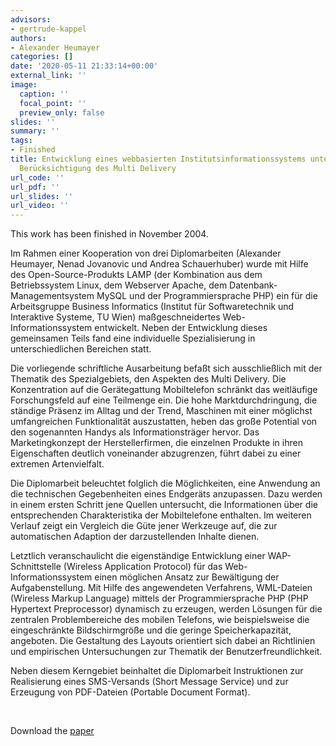 ```yaml
---
advisors:
- gertrude-kappel
authors:
- Alexander Heumayer
categories: []
date: '2020-05-11 21:33:14+00:00'
external_link: ''
image:
  caption: ''
  focal_point: ''
  preview_only: false
slides: ''
summary: ''
tags:
- Finished
title: Entwicklung eines webbasierten Institutsinformationssystems unter besonderer
  Berücksichtigung des Multi Delivery
url_code: ''
url_pdf: ''
url_slides: ''
url_video: ''
---
```


This work has been finished in November 2004.

Im Rahmen einer Kooperation von drei Diplomarbeiten (Alexander Heumayer, Nenad Jovanovic und Andrea Schauerhuber) wurde mit Hilfe des Open-Source-Produkts LAMP (der Kombination aus dem Betriebssystem Linux, dem Webserver Apache, dem Datenbank-Managementsystem MySQL und der Programmiersprache PHP) ein für die Arbeitsgruppe Business Informatics (Institut für Softwaretechnik und Interaktive Systeme, TU Wien) maßgeschneidertes Web-Informationssystem entwickelt. Neben der Entwicklung dieses gemeinsamen Teils fand eine individuelle Spezialisierung in unterschiedlichen Bereichen statt.

Die vorliegende schriftliche Ausarbeitung befaßt sich ausschließlich mit der Thematik des Spezialgebiets, den Aspekten des Multi Delivery. Die Konzentration auf die Gerätegattung Mobiltelefon schränkt das weitläufige Forschungsfeld auf eine Teilmenge ein. Die hohe Marktdurchdringung, die ständige Präsenz im Alltag und der Trend, Maschinen mit einer möglichst umfangreichen Funktionalität auszustatten, heben das große Potential von den sogenannten Handys als Informationsträger hervor. Das Marketingkonzept der Herstellerfirmen, die einzelnen Produkte in ihren Eigenschaften deutlich voneinander abzugrenzen, führt dabei zu einer extremen Artenvielfalt.

Die Diplomarbeit beleuchtet folglich die Möglichkeiten, eine Anwendung an die technischen Gegebenheiten eines Endgeräts anzupassen. Dazu werden in einem ersten Schritt jene Quellen untersucht, die Informationen über die entsprechenden Charakteristika der Mobiltelefone enthalten. Im weiteren Verlauf zeigt ein Vergleich die Güte jener Werkzeuge auf, die zur automatischen Adaption der darzustellenden Inhalte dienen.

Letztlich veranschaulicht die eigenständige Entwicklung einer WAP-Schnittstelle (Wireless Application Protocol) für das Web-Informationssystem einen möglichen Ansatz zur Bewältigung der Aufgabenstellung. Mit Hilfe des angewendeten Verfahrens, WML-Dateien (Wireless Markup Language) mittels der Programmiersprache PHP (PHP Hypertext Preprocessor) dynamisch zu erzeugen, werden Lösungen für die zentralen Problembereiche des mobilen Telefons, wie beispielsweise die eingeschränkte Bildschirmgröße und die geringe Speicherkapazität, angeboten. Die Gestaltung des Layouts orientiert sich dabei an Richtlinien und empirischen Untersuchungen zur Thematik der Benutzerfreundlichkeit.

Neben diesem Kerngebiet beinhaltet die Diplomarbeit Instruktionen zur Realisierung eines SMS-Versands (Short Message Service) und zur Erzeugung von PDF-Dateien (Portable Document Format).

&nbsp;

 Download the [paper](https://www.big.tuwien.ac.at/app/uploads/2016/10/Heumayer_paper.pdf)